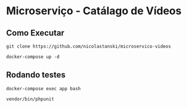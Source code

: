 # Microserviço - Catálago de Vídeos

## Como Executar
```
git clone https://github.com/nicolastanski/microservico-videos
```

```
docker-compose up -d
```

## Rodando testes
```
docker-compose exec app bash

vendor/bin/phpunit
```

